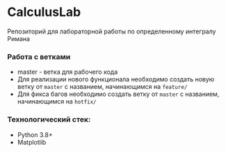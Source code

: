 # CalculusLab
Репозиторий для лабораторной работы по определенному интегралу Римана

### Работа с ветками
- master - ветка для рабочего кода
- Для реализации нового функционала необходимо создать новую ветку от `master` с названием, начинающимся на `feature/`
- Для фикса багов необходимо создать ветку от `master` с названием, начинающимся на `hotfix/`

### Технологический стек:
- Python 3.8+
- Matplotlib
